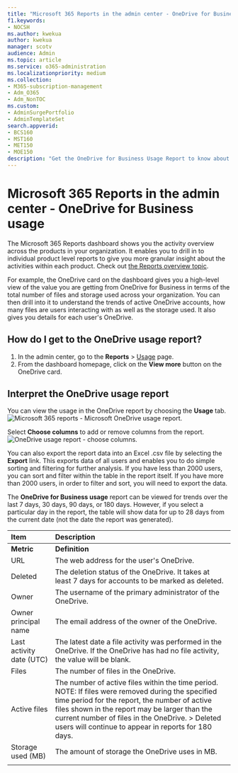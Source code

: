 ```yaml
---
title: "Microsoft 365 Reports in the admin center - OneDrive for Business usage"
f1.keywords:
- NOCSH
ms.author: kwekua
author: kwekua
manager: scotv
audience: Admin
ms.topic: article
ms.service: o365-administration
ms.localizationpriority: medium
ms.collection: 
- M365-subscription-management
- Adm_O365
- Adm_NonTOC
ms.custom: 
- AdminSurgePortfolio
- AdminTemplateSet
search.appverid:
- BCS160
- MST160
- MET150
- MOE150
description: "Get the OneDrive for Business Usage Report to know about the total number of files and storage used across your organization. "
---
```


# Microsoft 365 Reports in the admin center - OneDrive for Business usage

The Microsoft 365 Reports dashboard shows you the activity overview across the products in your organization. It enables you to drill in to individual product level reports to give you more granular insight about the activities within each product. Check out [the Reports overview topic](activity-reports.md).
  
For example, the OneDrive card on the dashboard gives you a high-level view of the value you are getting from OneDrive for Business in terms of the total number of files and storage used across your organization. You can then drill into it to understand the trends of active OneDrive accounts, how many files are users interacting with as well as the storage used. It also gives you details for each user's OneDrive.

## How do I get to the OneDrive usage report?

1. In the admin center, go to the **Reports** \> <a href="https://go.microsoft.com/fwlink/p/?linkid=2074756" target="_blank">Usage</a> page. 
2. From the dashboard homepage, click on the **View more** button on the OneDrive card.
  
## Interpret the OneDrive usage report

You can view the usage in the OneDrive report by choosing the **Usage** tab.<br/>![Microsoft 365 reports - Microsoft OneDrive usage report.](../../media/3cdaf2fb-1817-479b-a0e1-2afa228690cf.png)

Select **Choose columns** to add or remove columns from the report.  <br/> ![OneDrive usage report - choose columns.](../../media/9ee80f25-cfe3-411d-8e31-08f1507d18c1.png)

You can also export the report data into an Excel .csv file by selecting the **Export** link. This exports data of all users and enables you to do simple sorting and filtering for further analysis. If you have less than 2000 users, you can sort and filter within the table in the report itself. If you have more than 2000 users, in order to filter and sort, you will need to export the data. 

The **OneDrive for Business usage** report can be viewed for trends over the last 7 days, 30 days, 90 days, or 180 days. However, if you select a particular day in the report, the table will show data for up to 28 days from the current date (not the date the report was generated).
  
|Item|Description|
|:-----|:-----|
|**Metric**|**Definition**|
|URL  <br/> |The web address for the user's OneDrive. <br/> |
|Deleted  <br/> |The deletion status of the OneDrive. It takes at least 7 days for accounts to be marked as deleted.  <br/> |
|Owner  <br/> |The username of the primary administrator of the OneDrive.   <br/> |
|Owner principal name  <br/> |The email address of the owner of the OneDrive. <br/> |
|Last activity date (UTC)  <br/> | The latest date a file activity was performed in the OneDrive. If the OneDrive has had no file activity, the value will be blank.  <br/> |
|Files  <br/> |The number of files in the OneDrive. <br/>|
|Active files  <br/> | The number of active files within the time period.<br/> NOTE: If files were removed during the specified time period for the report, the number of active files shown in the report may be larger than the current number of files in the OneDrive. >  Deleted users will continue to appear in reports for 180 days.  <br/> |
|Storage used (MB)  <br/> |The amount of storage the OneDrive uses in MB. |
|||